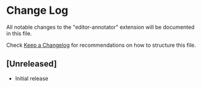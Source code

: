 # Change Log

All notable changes to the "editor-annotator" extension will be documented in this file.

Check [Keep a Changelog](http://keepachangelog.com/) for recommendations on how to structure this file.

## [Unreleased]

- Initial release